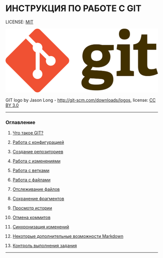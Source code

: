 # **ИНСТРУКЦИЯ ПО РАБОТЕ С GIT**

LICENSE: [MIT](./license.md)

![git-logo](./assets/git-logo.png)

GIT logo by Jason Long - http://git-scm.com/downloads/logos, license: [CC BY 3.0](https://creativecommons.org/licenses/by/3.0/)

---

### Оглавление
1. [Что такое GIT?](./whatisGIT.md)

2. [Работа с конфигурацией](./gitconfig.md)

3. [Создание репозиториев](./gitinit.md)

4. [Работа с изменениями](./gitstatus.md)

5. [Работа с ветками](./gitbranch.md)

6. [Работа с файлами](./gitrm.md)

7. [Отслеживание файлов](./gitignore.md)

8. [Сохранение фрагментов](./gitstash.md)

9. [Просмотр истории](./gitlog.md)

10. [Отмена коммитов](./gitreset.md)

11. [Синхронизация изменений](./gitpush.md)

12. [Некоторые дополнительные возможности Markdown](./markdown-power.md)

13. [Контроль выполнения задания](./control.md)

---




